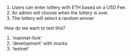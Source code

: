 1. Users can enter lottery with ETH based on a USD Fee.
2. An admin will choose when the lottery is over.
3. The lottery will select a random winner

How do we want to test this?

1. 'mainnet-fork'
2. 'development' with mocks
3. 'testnet'
